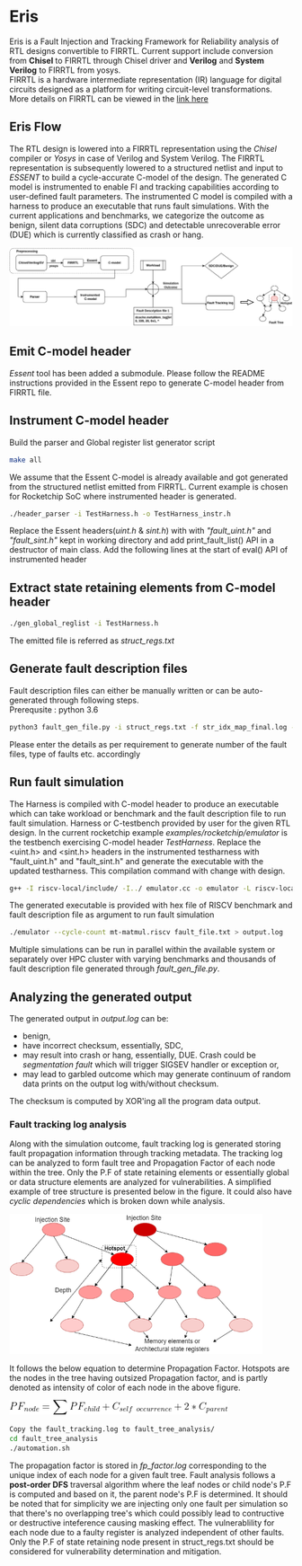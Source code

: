 # Eris

Eris is a Fault Injection and Tracking Framework for Reliability analysis of RTL designs convertible to FIRRTL. Current support include conversion from **Chisel** to FIRRTL through Chisel driver and **Verilog** and **System Verilog** to FIRRTL from yosys. <br /> 
FIRRTL is a hardware intermediate representation (IR) language for digital circuits designed as a platform for writing circuit-level transformations. More details on FIRRTL can be viewed in the [link here](https://github.com/chipsalliance/firrtl)

## Eris Flow
 
The RTL design is lowered into a FIRRTL representation using the *Chisel* compiler or *Yosys* in case of Verilog and System Verilog. The FIRRTL representation is subsequently lowered to a structured netlist and input to *ESSENT* to build a cycle-accurate C-model of the design. The generated C model is instrumented to enable FI and tracking capabilities according to user-defined fault parameters. The instrumented C model is compiled with a harness to produce an executable that runs fault simulations. With the current applications and benchmarks, we categorize the outcome as benign, silent data corruptions (SDC) and detectable unrecoverable error (DUE) which is currently classified as crash or hang. 

![Eris Tool Flow](https://github.com/amroawad2/Eris/blob/master/Eris_Flow.png)

## Emit C-model header
*Essent* tool has been added a submodule. Please follow the README instructions provided in the Essent repo to generate C-model header from FIRRTL file. 


## Instrument C-model header
Build the parser and Global register list generator script
```bash
make all
```
We assume that the Essent C-model is already available and got generated from the structured netlist emitted from FIRRTL. Current example is chosen for Rocketchip SoC where instrumented header is generated. 
```bash
./header_parser -i TestHarness.h -o TestHarness_instr.h
```
Replace the Essent headers(*uint.h* & *sint.h*) with  with *"fault_uint.h"* and *"fault_sint.h"* kept in working directory and add print_fault_list() API in a destructor of main class.
Add the following lines at the start of eval() API of instrumented header

## Extract state retaining elements from C-model header
```bash
./gen_global_reglist -i TestHarness.h
```
The emitted file is referred as *struct_regs.txt*


## Generate fault description files
Fault description files can either be manually written or can be auto-generated through following steps. <br />
Prerequsite : python 3.6
```bash
python3 fault_gen_file.py -i struct_regs.txt -f str_idx_map_final.log -h TestHarness.h 
```
Please enter the details as per requirement to generate number of the fault files, type of faults etc. accordingly


## Run fault simulation
The Harness is compiled with C-model header to produce an executable which can take workload or benchmark and the fault description file to run fault simulation. Harness or C-testbench provided by user for the given RTL design. In the current rocketchip example *examples/rocketchip/emulator* is the testbench exercising C-model header *TestHarness*.
Replace the <uint.h> and <sint.h> headers in the instrumented testharness with "fault_uint.h" and "fault_sint.h" and generate the executable with the updated testharness. This compilation command with change with design. <br />
```bash
g++ -I riscv-local/include/ -I../ emulator.cc -o emulator -L riscv-local/lib -Wl,-rpath,riscv-local/lib -lfesvr -lpthread 
```
The generated executable is provided with hex file of RISCV benchmark and fault description file as argument to run fault simulation
```bash
./emulator --cycle-count mt-matmul.riscv fault_file.txt > output.log
```

Multiple simulations can be run in parallel within the available system or separately over HPC cluster with varying benchmarks and thousands of fault description file generated through *fault_gen_file.py*. 

## Analyzing the generated output
The generated output in *output.log* can be:
* benign, 
* have incorrect checksum, essentially, SDC,
* may result into crash or hang, essentially, DUE. Crash could be *segmentation fault* which will trigger SIGSEV handler or exception or,
* may lead to garbled outcome which may generate continuum of random data prints on the output log with/without checksum.  

The checksum is computed by XOR'ing all the program data output. 

### Fault tracking log analysis
Along with the simulation outcome, fault tracking log is generated storing fault propagation information through tracking metadata. The tracking log can be analyzed to form fault tree and Propagation Factor of each node within the tree. Only the P.F of state retaining elements or essentially global or data structure elements are analyzed for vulnerabilities. A simplified example of tree structure is presented below in the figure. It could also have *cyclic dependencies* which is broken down while analysis. 

<img src="https://github.com/amroawad2/Eris/blob/master/fault_tracking_tree.png" width="450" height="250" />

It follows the below equation to determine Propagation Factor. Hotspots are the nodes in the tree having outsized Propagation factor, and is partly denoted as intensity of color of each node in the above figure. 

![Fault Tree Equation](https://github.com/amroawad2/Eris/blob/master/fault_tree_equation.png)

```bash
Copy the fault_tracking.log to fault_tree_analysis/ 
cd fault_tree_analysis
./automation.sh
```
The propagation factor is stored in *fp_factor.log* corresponding to the unique index of each node for a given fault tree. Fault analysis follows a **post-order DFS** traversal algorithm where the leaf nodes or child node's P.F is computed and based on it, the parent node's P.F is determined.
It should be noted that for simplicity we are injecting only one fault per simulation so that there's no overlapping tree's which could possibly lead to contructive or destructive inteference causing masking effect. The vulnerablility for each node due to a faulty register is analyzed independent of other faults.
Only the P.F of state retaining node present in struct_regs.txt should be considered for vulnerability determination and mitigation.
